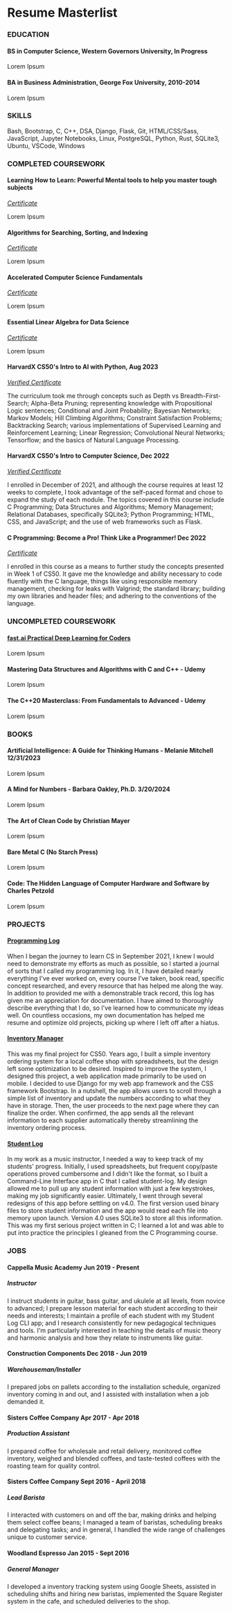 # Resume Masterlist

### EDUCATION
#### BS in Computer Science, Western Governors University, In Progress
Lorem Ipsum

#### BA in Business Administration, George Fox University, 2010-2014
Lorem Ipsum

### SKILLS
Bash, Bootstrap, C, C++, DSA, Django, Flask, Git, HTML/CSS/Sass, JavaScript, Jupyter Notebooks, Linux, PostgreSQL, Python, Rust, SQLite3, Ubuntu, VSCode, Windows

### COMPLETED COURSEWORK

#### Learning How to Learn: Powerful Mental tools to help you master tough subjects

_[Certificate](https://coursera.org/share/1f2e095f525deca8752b28bc02f6faa4)_

Lorem Ipsum

#### Algorithms for Searching, Sorting, and Indexing

_[Certificate](https://coursera.org/share/88d8b9b89089006c432068246a24022c)_

Lorem Ipsum

#### Accelerated Computer Science Fundamentals

_[Certificate](https://coursera.org/share/c1bd0e0493b279ccaf734854cca17aff)_

Lorem Ipsum

#### Essential Linear Algebra for Data Science

_[Certificate](https://coursera.org/share/ef9ec2403dde5525a7a9517ee6b46dcf)_

Lorem Ipsum

#### HarvardX CS50's Intro to AI with Python, Aug 2023

_[Verified Certificate](https://courses.edx.org/certificates/38db44699d684f56a9f7d4212315473a)_

The curriculum took me through concepts such as Depth vs Breadth-First-Search; Alpha-Beta Pruning; representing knowledge with Propositional Logic sentences; Conditional and Joint Probability; Bayesian Networks; Markov Models; Hill Climbing Algorithms; Constraint Satisfaction Problems; Backtracking Search; various implementations of Supervised Learning and Reinforcement Learning; Linear Regression; Convolutional Neural Networks; Tensorflow; and the basics of Natural Language Processing.

#### HarvardX CS50's Intro to Computer Science, Dec 2022
_[Verified Certificate](https://courses.edx.org/certificates/7a1efbe3da9945a4bbdd58b80769de07)_

I enrolled in December of 2021, and although the course requires at least 12 weeks to complete, I took advantage of the self-paced format and chose to expand the study of each module. The topics covered in
this course include C Programming; Data Structures and Algorithms; Memory Management; Relational Databases, specifically SQLite3; Python Programming; HTML, CSS, and JavaScript; and the use of web frameworks such as Flask.

#### C Programming: Become a Pro! Think Like a Programmer! Dec 2022

_[Certificate](https://www.udemy.com/certificate/UC-d6472a3d-ab7b-41a7-935b-116c46fc1096/)_

I enrolled in this course as a means to further study the concepts presented in Week 1 of CS50. It gave me the knowledge and ability necessary to code fluently with the C language, things like using responsible memory management, checking for leaks with Valgrind; the standard library; building my own libraries and header files; and adhering to the conventions of the language.

### UNCOMPLETED COURSEWORK
#### [fast.ai Practical Deep Learning for Coders](https://course.fast.ai/)
Lorem Ipsum

#### Mastering Data Structures and Algorithms with C and C++ - Udemy
Lorem Ipsum

#### The C++20 Masterclass: From Fundamentals to Advanced - Udemy
Lorem Ipsum

### BOOKS
#### Artificial Intelligence: A Guide for Thinking Humans - Melanie Mitchell 12/31/2023
Lorem Ipsum

#### A Mind for Numbers - Barbara Oakley, Ph.D. 3/20/2024
Lorem Ipsum

#### The Art of Clean Code by Christian Mayer
Lorem Ipsum

#### Bare Metal C (No Starch Press)
Lorem Ipsum

####  Code: The Hidden Language of Computer Hardware and Software by Charles Petzold
Lorem Ipsum

### PROJECTS
#### [Programming Log](https://github.com/seandavidreed/programming-log)
When I began the journey to learn CS in September 2021, I knew I would need to demonstrate my efforts as much as possible, so I started a journal of sorts that I called my programming log. In it, I have detailed nearly everything I've ever worked on, every course l've taken, book read, specific concept researched, and every resource that has helped me along the way. In addition to provided me with a demonstrable track record, this log has given me an appreciation for documentation. I have aimed to thoroughly describe everything that I
do, so l've learned how to communicate my ideas well. On countless occasions, my own documentation has helped me resume and optimize old projects, picking up where I left off after a hiatus.

#### [Inventory Manager](https://github.com/seandavidreed/inventory-manager-production)
This was my final project for CS50. Years ago, I built a simple inventory ordering system for a local coffee shop with spreadsheets, but the design left some optimization to be desired. Inspired to improve the system, I designed this project, a web application made primarily to be used on mobile. I decided to use Django for my web app framework and the CSS framework Bootstrap. In a nutshell, the app allows users to scroll through a simple list of inventory and update the numbers according to what they have in storage. Then, the user proceeds to the next page where they can finalize the order. When confirmed, the app sends all the relevant information to each supplier automatically thereby streamlining the inventory ordering process.

#### [Student Log](https://github.com/seandavidreed/student-log)
In my work as a music instructor, I needed a way to keep track of my students' progress. Initially, I used spreadsheets, but frequent copy/paste operations proved cumbersome and I didn't like the format, so I built a Command-Line Interface app in C that I called student-log. My design allowed me to pull up any student information with just a few keystrokes, making my job significantly easier. Ultimately, I went through several redesigns of this app before settling on v4.0. The first version used binary files to store student information and the app would read each file into memory upon launch. Version 4.0 uses SQLite3 to store all this information. This was my first serious project written in C; I learned a lot and was able to put into practice the principles I gleaned from the C Programming course.

### JOBS

#### Cappella Music Academy Jun 2019 - Present
##### Instructor
I instruct students in guitar, bass guitar, and ukulele at all levels, from novice to advanced; I prepare lesson material for each student  according to their needs and interests; I maintain a profile of each student with my Student Log CLI app; and I research consistently for new pedagogical techniques and tools. I'm particularly interested in teaching the details of music theory and harmonic analysis and how they relate to instruments like guitar.

#### Construction Components Dec 2018 - Jun 2019
##### Warehouseman/Installer
I prepared jobs on pallets according to the installation schedule, organized inventory coming in and out, and I assisted with installation when a job demanded it.

#### Sisters Coffee Company Apr 2017 - Apr 2018
##### Production Assistant
I prepared coffee for wholesale and retail delivery, monitored coffee inventory, weighed and blended coffees, and taste-tested coffees with the roasting team for quality control.

#### Sisters Coffee Company Sept 2016 - April 2018
##### Lead Barista
I interacted with customers on and off the bar, making drinks and helping them select coffee beans; I managed a team of baristas, scheduling breaks and delegating tasks; and in general, I handled the wide range of challenges unique to customer service.

#### Woodland Espresso Jan 2015 - Sept 2016
##### General Manager
I developed a inventory tracking system using Google Sheets, assisted in scheduling shifts and hiring new baristas, implemented the Square Register system in the cafe, and scheduled deliveries to the shop.




